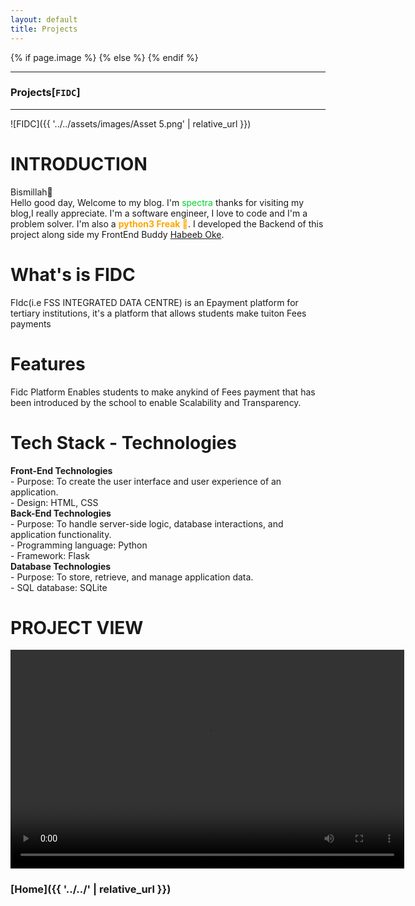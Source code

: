 ```yaml
---
layout: default
title: Projects
---
```

{% if page.image %}
  <meta content="/img/srcset/{{ page.image }}" property="og:image">
{% else %}
  <meta content="{{ '../../assets/images/Asset 5.png' | relative_url }}" property="og:image">
{% endif %}
* * *
### Projects[`FIDC`]
* * *
![FIDC]({{ '../../assets/images/Asset 5.png' | relative_url }})
# INTRODUCTION
Bismillah🤲<br/>
Hello good day, Welcome to my blog. I'm <st style="color: rgb(0, 210, 45);">spectra</st> thanks for visiting my blog,I really appreciate. I'm a software engineer, I love to code and I'm a problem solver. I'm also a <b style="color: rgb(255, 166, 0);">python3 Freak 🤠</b>. I developed the Backend of this project along side my FrontEnd Buddy <a href="https://www.linkedin.com/in/habeeb-oke-8569a7248">Habeeb Oke</a>.<br/>
# What's is FIDC
FIdc(i.e FSS INTEGRATED DATA CENTRE) is an Epayment platform for tertiary institutions, it's a platform that allows students make tuiton Fees payments
# Features
Fidc Platform Enables students to make anykind of Fees payment that has been introduced by the school to enable Scalability and Transparency.
# Tech Stack - Technologies
**Front-End Technologies**<br/>
    - Purpose: To create the user interface and user experience of an application.<br/>
    - Design: HTML, CSS<br/>
**Back-End Technologies**<br/>
    - Purpose: To handle server-side logic, database interactions, and application functionality.<br/>
    - Programming language: Python <br/>
    - Framework: Flask<br/>
**Database Technologies**<br/>
    - Purpose: To store, retrieve, and manage application data.<br/>
    - SQL database: SQLite<br/>
# PROJECT VIEW
<video width="630" height="350" controls>
  <source src="{{ '../../assets/videos/fidc.mp4' | relative_url }}" type="video/mp4">
  Your browser does not support the video tag.
</video>


### **[Home]({{ '../../' | relative_url }})**